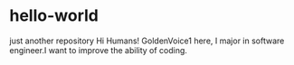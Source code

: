 # hello-world
just another repository
Hi Humans!
GoldenVoice1 here, I major in software engineer.I want to improve the ability of coding.
